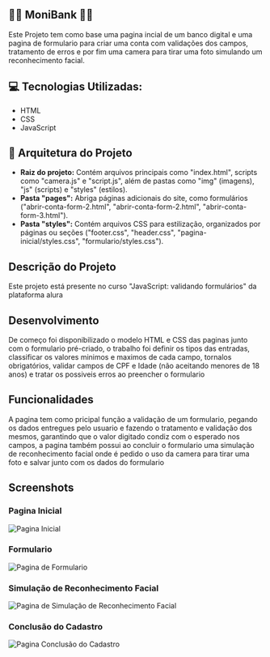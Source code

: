 ##  🐱‍💻 MoniBank 🐱‍💻

Este Projeto tem como base uma pagina incial de um banco digital e uma pagina de formulario para criar uma conta com validações dos campos, tratamento de erros e por fim uma camera para tirar uma foto simulando um reconhecimento facial. 

## 💻 Tecnologias Utilizadas:

- HTML
- CSS
- JavaScript

## 📂 Arquitetura do Projeto

- **Raiz do projeto:** Contém arquivos principais como "index.html", scripts como "camera.js" e "script.js", além de pastas como "img" (imagens), "js" (scripts) e "styles" (estilos).
- **Pasta "pages":** Abriga páginas adicionais do site, como formulários ("abrir-conta-form-2.html", "abrir-conta-form-2.html", "abrir-conta-form-3.html").
- **Pasta "styles":** Contém arquivos CSS para estilização, organizados por páginas ou seções ("footer.css", "header.css", "pagina-inicial/styles.css", "formulario/styles.css").

## Descrição do Projeto
Este projeto está presente no curso "JavaScript: validando formulários" da plataforma alura

## Desenvolvimento
De começo foi disponibilizado o modelo HTML e CSS das paginas junto com o formulario pré-criado, o trabalho foi definir os tipos das entradas, classificar os valores minimos e maximos de cada campo, tornalos obrigatórios, validar campos de CPF e Idade (não aceitando menores de 18 anos) e tratar os possiveis erros ao preencher o formulario 

## Funcionalidades
A pagina tem como pricipal função a validação de um formulario, pegando os dados entregues pelo usuario e fazendo o tratamento e validação dos mesmos, garantindo que o valor digitado condiz com o esperado nos campos, a pagina também possui ao concluir o formulario uma simulação de reconhecimento facial onde é pedido o uso da camera para tirar uma foto e salvar junto com os dados do formulario

## Screenshots

### Pagina Inicial
<img src="https://imgur.com/e9UUMX3.jpg" alt="Pagina Inicial">

### Formulario
<img src="https://imgur.com/E1gAQRi.jpg" alt="Pagina de Formulario">

### Simulação de Reconhecimento Facial
<img src="https://imgur.com/2XAbMwa.jpg" alt="Pagina de Simulação de Reconhecimento Facial">

### Conclusão do Cadastro
<img src="https://imgur.com/qRySpxF.jpg" alt="Pagina Conclusão do Cadastro">